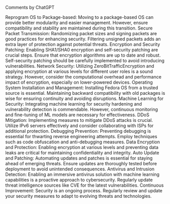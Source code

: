 Comments by ChatGPT

Reprogram OS to Package-based: Moving to a package-based OS can provide better modularity and easier management. However, ensure compatibility and stability are maintained during this transition.
Secure Packet Transmission: Randomizing packet sizes and signing packets are good practices for enhancing security. Filtering unsigned packets adds an extra layer of protection against potential threats.
Encryption and Security Patching: Enabling SHA1/SHA0 encryption and self-security patching are crucial steps. Ensure that encryption algorithms are up to date and robust. Self-security patching should be carefully implemented to avoid introducing vulnerabilities.
Network Security: Utilizing ZeroBitTrafficEncryption and applying encryption at various levels for different user roles is a sound strategy. However, consider the computational overhead and performance impact of encryption, especially on lower-powered devices.
Operating System Installation and Management: Installing Fedora OS from a trusted source is essential. Maintaining backward compatibility with old packages is wise for ensuring continuity and avoiding disruptions.
Machine Learning for Security: Integrating machine learning for security hardening and vulnerability detection is commendable. However, continuous monitoring and fine-tuning of ML models are necessary for effectiveness.
DDoS Mitigation: Implementing measures to mitigate DDoS attacks is crucial. Utilize IPv6 servers effectively and consider collaborating with ISPs for additional protection.
Debugging Prevention: Preventing debugging is essential for thwarting reverse engineering attempts. Employ techniques such as code obfuscation and anti-debugging measures.
Data Encryption and Protection: Enabling encryption at various levels and preventing data leaks are critical for maintaining confidentiality and integrity.
Auto Update and Patching: Automating updates and patches is essential for staying ahead of emerging threats. Ensure updates are thoroughly tested before deployment to avoid unintended consequences.
Antivirus and Intrusion Detection: Enabling an immersive antivirus solution with machine learning capabilities is a proactive approach to cybersecurity. Regularly update threat intelligence sources like CVE for the latest vulnerabilities.
Continuous Improvement: Security is an ongoing process. Regularly review and update your security measures to adapt to evolving threats and technologies.
